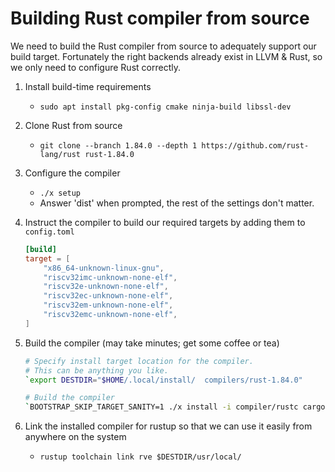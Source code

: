 
# Building Rust compiler from source

We need to build the Rust compiler from source to adequately support our build target. Fortunately the right backends already exist in LLVM & Rust, so we only need to configure Rust correctly.

1. Install build-time requirements
    - `sudo apt install pkg-config cmake ninja-build libssl-dev`
2. Clone Rust from source
    - `git clone --branch 1.84.0 --depth 1 https://github.com/rust-lang/rust rust-1.84.0`
3. Configure the compiler
    - `./x setup`
    - Answer 'dist' when prompted, the rest of the settings don't matter.
4. Instruct the compiler to build our required targets by adding them to `config.toml`

    ```toml
    [build]
    target = [
        "x86_64-unknown-linux-gnu",
        "riscv32imc-unknown-none-elf",
        "riscv32e-unknown-none-elf",
        "riscv32ec-unknown-none-elf",
        "riscv32em-unknown-none-elf",
        "riscv32emc-unknown-none-elf",
    ]
    ```

5. Build the compiler (may take minutes; get some coffee or tea)

    ```sh
    # Specify install target location for the compiler.
    # This can be anything you like.
    `export DESTDIR="$HOME/.local/install/  compilers/rust-1.84.0"

    # Build the compiler
    `BOOTSTRAP_SKIP_TARGET_SANITY=1 ./x install -i compiler/rustc cargo rust-analyzer rustfmt src clippy`
    ```

6. Link the installed compiler for rustup so that we can use it easily from anywhere on the system
    - `rustup toolchain link rve $DESTDIR/usr/local/`
